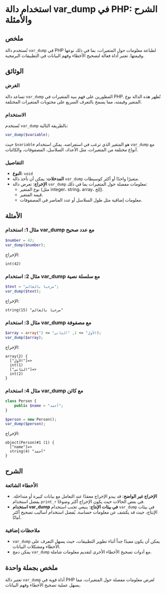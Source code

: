 <!--
Meta Description: # استخدام دالة var_dump في PHP: الشرح والأمثلة ## ملخص تُستخدم دالة `var_dump` في PHP لطباعة معلومات حول المتغيرات، بما في ذلك نوعها وقيمتها. تعتبر أد...
Meta Keywords: var_dump, استخدام, php, الإخراج, دالة
-->

# استخدام دالة var_dump في PHP: الشرح والأمثلة

## ملخص
تُستخدم دالة `var_dump` في PHP لطباعة معلومات حول المتغيرات، بما في ذلك نوعها وقيمتها. تعتبر أداة فعالة لتصحيح الأخطاء وفهم البيانات في التطبيقات البرمجية.

## الوثائق
### الغرض
تساعد دالة `var_dump` المطورين على فهم بنية المتغيرات في PHP. تُظهر هذه الدالة نوع المتغير وقيمته، مما يسمح بالتعرف السريع على محتويات المتغيرات المختلفة.

### الاستخدام
تُستخدم `var_dump` بالطريقة التالية:

```php
var_dump($variable);
```

حيث `$variable` هو المتغير الذي ترغب في استعراضه. يمكن استخدام `var_dump` مع أنواع مختلفة من المتغيرات، مثل الأعداد، السلاسل، المصفوفات، والكائنات.

### التفاصيل
- **النوع**: `void`
- **المدخلات**: يمكن أن تأخذ دالة `var_dump` متغيرًا واحدًا أو أكثر كوسيطات.
- **الإخراج**: تعرض دالة `var_dump` معلومات مفصلة حول المتغيرات بما في ذلك:
  - نوع المتغير (مثل integer، string، array، إلخ).
  - قيمة المتغير.
  - معلومات إضافية مثل طول السلاسل أو عدد العناصر في المصفوفات.

## الأمثلة
### مثال 1: استخدام var_dump مع عدد صحيح
```php
$number = 42;
var_dump($number);
```
الإخراج:
```
int(42)
```

### مثال 2: استخدام var_dump مع سلسلة نصية
```php
$text = "مرحبا بالعالم";
var_dump($text);
```
الإخراج:
```
string(15) "مرحبا بالعالم"
```

### مثال 3: استخدام var_dump مع مصفوفة
```php
$array = array("الأول" => 1, "الثاني" => 2);
var_dump($array);
```
الإخراج:
```
array(2) {
  ["الأول"]=>
  int(1)
  ["الثاني"]=>
  int(2)
}
```

### مثال 4: استخدام var_dump مع كائن
```php
class Person {
    public $name = "أحمد";
}

$person = new Person();
var_dump($person);
```
الإخراج:
```
object(Person)#1 (1) {
  ["name"]=>
  string(4) "أحمد"
}
```

## الشرح
### الأخطاء الشائعة
- **الإخراج غير الواضح**: قد يبدو الإخراج معقدًا عند التعامل مع بيانات كبيرة أو متداخلة. يفضل استخدام `print_r` في بعض الحالات حيث يكون الإخراج أكثر وضوحًا.
- **استخدام var_dump في بيئات الإنتاج**: ينبغي تجنب استخدام `var_dump` في بيئات الإنتاج، حيث قد يكشف عن معلومات حساسة. يُفضل استخدام أساليب تصحيح أكثر أمانًا.

### ملاحظات إضافية
- `var_dump` يمكن أن يكون مفيدًا جداً أثناء تطوير التطبيقات، حيث يسهل التعرف على الأخطاء ومشكلات البيانات.
- يمكن دمج `var_dump` مع أدوات تصحيح الأخطاء الأخرى لتقديم معلومات شاملة.

## ملخص بجملة واحدة
تعتبر دالة `var_dump` أداة قوية في PHP لعرض معلومات مفصلة حول المتغيرات، مما يسهل عملية تصحيح الأخطاء وفهم البيانات.